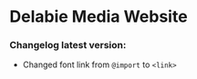 # Delabie Media Website  

### Changelog latest version:  
- Changed font link from `@import` to `<link>`